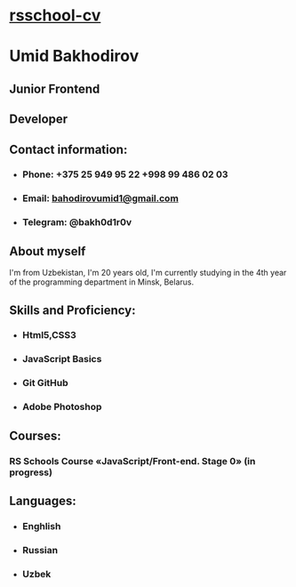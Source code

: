 # [rsschool-cv](https://cv-bakhodirov.netlify.app/)
# Umid Bakhodirov
## Junior Frontend 
## Developer


## Contact information:
* ### Phone: +375 25 949 95 22 +998 99 486 02 03
* ### Email: bahodirovumid1@gmail.com 
* ### Telegram: @bakh0d1r0v  


## About myself
 I'm from Uzbekistan, I'm 20 years old, I'm currently studying in the 4th year of the programming department in Minsk, Belarus.


## Skills and Proficiency:
* ### Html5,CSS3
* ### JavaScript Basics 
* ### Git GitHub
* ### Adobe Photoshop


## Courses:
### RS Schools Course «JavaScript/Front-end. Stage 0» (in progress)


## Languages:
* ### Enghlish
* ### Russian 
* ### Uzbek